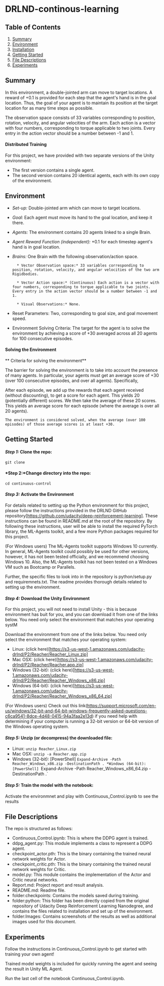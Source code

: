 # DRLND-continous-learning

## Table of Contents

1. [Summary](#summary)
2. [Environment](#Environment)
3. [Installation](#installation) 
4. [Getting Started](#GettingStarted)
5. [File Descriptions](#files)
6. [Experiments](#experiments)

##  Summary <a name="summary"></a>

In this environment, a double-jointed arm can move to target locations. A reward of +0.1 is provided for each step that the agent's hand is in the goal location. Thus, the goal of your agent is to maintain its position at the target location for as many time steps as possible.

The observation space consists of 33 variables corresponding to position, rotation, velocity, and angular velocities of the arm. Each action is a vector with four numbers, corresponding to torque applicable to two joints. Every entry in the action vector should be a number between -1 and 1.

#### Distributed Training

For this project, we have provided with two separate versions of the Unity environment:

* The first version contains a single agent.
* The second version contains 20 identical agents, each with its own copy of the environment.


## Environment <a name="Environment"></a>

* *Set-up:* Double-jointed arm which can move to target locations.
* *Goal:* Each agent must move its hand to the goal location, and keep it there.
* *Agents:* The environment contains 20 agents linked to a single Brain.
* *Agent Reward Function (independent):* +0.1 for each timestep agent's hand is in goal location.
* *Brains:*  One Brain with the following observation/action space.

        * Vector Observation space:* 33 variables corresponding to position, rotation, velocity, and angular velocities of the two arm Rigidbodies.  
        
        * Vector Action space:* (Continuous) Each action is a vector with four numbers, corresponding to torque applicable to two joints. Every entry in the action vector should be a number between -1 and 1. 
           
        * Visual Observations:* None.
* Reset Parameters: Two, corresponding to goal size, and goal movement speed.
* Environment Solving Criteria: The target for the agent is to solve the environment by achieving a score of +30 averaged across all 20 agents for 100 consecutive episodes.

#### Solving the Environment
** Criteria for solving the environment** 

The barrier for solving the environment is to take into account the presence of many agents. In particular, your agents must get an average score of +30 (over 100 consecutive episodes, and over all agents). Specifically,

After each episode, we add up the rewards that each agent received (without discounting), to get a score for each agent. This yields 20 (potentially different) scores. We then take the average of these 20 scores.
This yields an average score for each episode (where the average is over all 20 agents).

`The environment is considered solved, when the average (over 100 episodes) of those average scores is at least +30.`


## Getting Started <a name="Getting Started"></a>

#### *Step 1:* Clone the repo:
`git clone` 

#### *Step 2:*Change directory into the repo:
`cd continuous-control`

#### *Step 3:*  Activate the Environment

For details related to setting up the Python environment for this project, please follow the instructions provided in the DRLND GitHub repository[https://github.com/udacity/deep-reinforcement-learning]. These instructions can be found in README.md at the root of the repository. By following these instructions, user will be able to install the required PyTorch library, the ML-Agents toolkit, and a few more Python packages required for this project.

(For Windows users) The ML-Agents toolkit supports Windows 10 currently. In general, ML-Agents toolkit could possibly be used for other versions, however, it has not been tested officially, and we recommend choosing Windows 10. Also, the ML-Agents toolkit has not been tested on a Windows VM such as Bootcamp or Parallels.

Further, the specific files to look into in the repository is python/setup.py and requiremnets.txt. The readme provides thorough details related to setting up the environment.




#### *Step 4:* Download the Unity Environment

For this project, you will not need to install Unity - this is because environment has buit for you, and you can download it from one of the links below. You need only select the environment that matches your operating systM

Download the environment from one of the links below. You need only select the environment that matches your operating system:

* Linux: (click here)[https://s3-us-west-1.amazonaws.com/udacity-drlnd/P2/Reacher/Reacher_Linux.zip]
* Mac OSX: (click here)[https://s3-us-west-1.amazonaws.com/udacity-drlnd/P2/Reacher/Reacher.app.zip]
* Windows (32-bit): (click here)[https://s3-us-west-1.amazonaws.com/udacity-drlnd/P2/Reacher/Reacher_Windows_x86.zip]
* Windows (64-bit): (click here)[https://s3-us-west-1.amazonaws.com/udacity-drlnd/P2/Reacher/Reacher_Windows_x86_64.zip]

(For Windows users) Check out this link(https://support.microsoft.com/en-us/windows/32-bit-and-64-bit-windows-frequently-asked-questions-c6ca9541-8dce-4d48-0415-94a3faa2e13d) if you need help with determining if your computer is running a 32-bit version or 64-bit version of the Windows operating system.

#### *Step 5:*  Unzip (or decompress) the downloaded file:

* Linux:
`unzip Reacher_Linux.zip`
* Mac OSX:
`unzip -a Reacher.app.zip`
* Windows (32-bit): [PowerShell]
`Expand-Archive -Path Reacher_Windows_x86.zip -DestinationPath .
*Windows (64-bit): [PowerShell]
`Expand-Archive -Path Reacher_Windows_x86_64.zip -DestinationPath .`


#### *Step 5:* Train the model with the notebook:
 Activate the environmnet and play with Continuous_Control.ipynb to see the results 


## File Descriptions <a name="files"></a>
The repo is structured as follows:

* Continuous_Control.ipynb: This is where the DDPG agent is trained.
* ddpg_agent.py: This module implements a class to represent a DDPG agent.
* checkpoint_actor.pth: This is the binary containing the trained neural network weights for Actor.
* checkpoint_critic.pth: This is the binary containing the trained neural network weights for Critic.
* model.py: This module contains the implementation of the Actor and Critic neural networks.
* Report.md: Project report and result analysis.
* README.md: Readme file.
* folder:checkpoints: Contains the models saved during training.
* folder:python: This folder has been directly copied from the original repository of Udacity Deep Reinforcement Learning Nanodegree, and contains the files related to                 installation and set up of the environment.
* folder:Images: Contains screenshots of the results as well as additional images used for this document.


## Experiments <a name="experiments"></a>

Follow the instructions in Continuous_Control.ipynb to get started with training your own agent!

Trained model weights is included for quickly running the agent and seeing the result in Unity ML Agent.

Run the last cell of the notebook Continuous_Control.ipynb.



